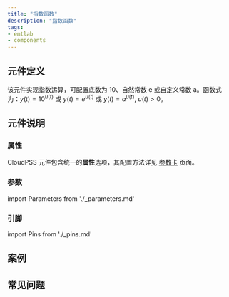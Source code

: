 ```yaml
---
title: "指数函数"
description: "指数函数"
tags:
- emtlab
- components
---
```


## 元件定义
该元件实现指数运算，可配置底数为 10、自然常数 e 或自定义常数 a。函数式为：$y(t)=10^{u(t)}$ 或 $y(t)=e^{u(t)}$ 或 $y(t)=a^{u(t)}$, $u(t)>0$。


## 元件说明



### 属性

CloudPSS 元件包含统一的**属性**选项，其配置方法详见 [参数卡](docs/documents/software/10-xstudio/20-simstudio/40-workbench/20-function-zone/30-design-tab/30-param-panel/index.md) 页面。

### 参数

import Parameters from './_parameters.md'

<Parameters/>

### 引脚

import Pins from './_pins.md'

<Pins/>

## 案例

## 常见问题


